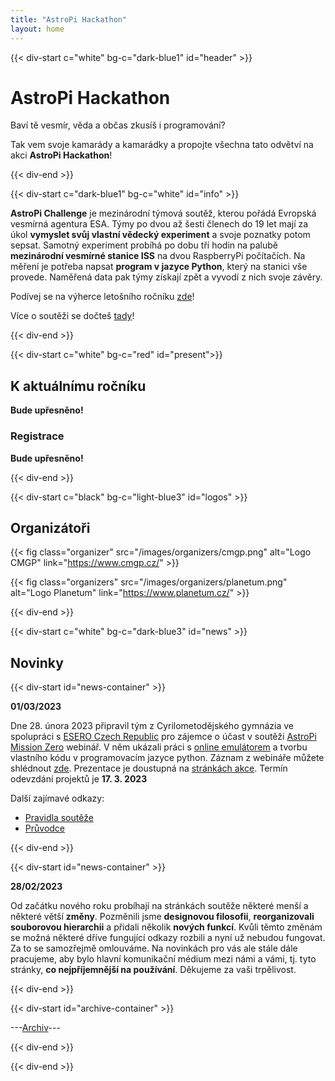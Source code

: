 ```yaml
---
title: "AstroPi Hackathon"
layout: home
---
```

{{< div-start c="white" bg-c="dark-blue1" id="header" >}}

# AstroPi Hackathon


Baví tě vesmír, věda a občas zkusíš i programování?


Tak vem svoje kamarády a kamarádky a propojte všechna tato odvětví na akci **AstroPi Hackathon**!

{{< div-end >}}

{{< div-start c="dark-blue1" bg-c="white" id="info" >}}

**AstroPi Challenge** je mezinárodní týmová soutěž, kterou pořádá Evropská vesmírná agentura ESA. Týmy po dvou až šesti členech do 19 let mají za úkol **vymyslet svůj vlastní vědecký experiment** a svoje poznatky potom sepsat. Samotný experiment probíhá po dobu tří hodin na palubě **mezinárodní vesmírné stanice ISS** na dvou RaspberryPi počítačích. Na měření je potřeba napsat **program v jazyce Python**, který na stanici vše provede. Naměřená data pak týmy získají zpět a vyvodí z nich svoje závěry.


Podívej se na výherce letošního ročníku [zde](https://www.esa.int/Education/AstroPI/Astro_Pi_Mission_Space_Lab_2021_22_The_Winners)!



Více o soutěži se dočteš [tady](https://astro-pi.org/mission-space-lab/)!

{{< div-end >}}

{{< div-start c="white" bg-c="red" id="present">}}

## K aktuálnímu ročníku


**Bude upřesněno!**


### Registrace


**Bude upřesněno!**

{{< div-end >}}

{{< div-start c="black" bg-c="light-blue3" id="logos" >}}

## Organizátoři

{{< fig class="organizer" src="/images/organizers/cmgp.png" alt="Logo CMGP" link="https://www.cmgp.cz/" >}}

{{< fig class="organizers" src="/images/organizers/planetum.png" alt="Logo Planetum" link="https://www.planetum.cz/" >}}

{{< div-end >}}

{{< div-start c="white" bg-c="dark-blue3" id="news" >}}

## Novinky

{{< div-start id="news-container" >}}

**01/03/2023**

Dne 28. února 2023 připravil tým z Cyrilometodějského gymnázia ve spolupráci s [ESERO Czech Republic](https://esero.spaceacademy.cz/) pro zájemce o účast v soutěži [AstroPi Mission Zero](https://astro-pi.org/mission-zero/) webinář. V něm ukázali práci s [online emulátorem](https://missions.astro-pi.org/mz/code_submissions/new) a tvorbu vlastního kódu v programovacím jazyce python. Záznam z webináře můžete shlédnout [zde](https://www.youtube.com/watch?v=vY7CP48e81g). Prezentace je doustupná na [stránkách akce](https://esero.spaceacademy.cz/akce/astro-pi-mission-zero-webinar/). Termín odevzdání projektů je **17. 3. 2023**

Další zajímavé odkazy:
- [Pravidla soutěže](https://astro-pi.org/mission-zero/guidelines)
- [Průvodce](https://projects.raspberrypi.org/en/projects/astro-pi-mission-zero/2)

{{< div-end >}}

{{< div-start id="news-container" >}}

**28/02/2023**

Od začátku nového roku probíhají na stránkách soutěže některé menší a některé větší **změny**. Pozměnili jsme **designovou filosofii**, **reorganizovali souborovou hierarchii** a přidali několik **nových funkcí**. Kvůli těmto změnám se možná některé dříve fungující odkazy rozbili a nyní už nebudou fungovat. Za to se samozřejmě omlouváme. Na novinkách pro vás ale stále dále pracujeme, aby bylo hlavní komunikační médium mezi námi a vámi, tj. tyto stránky, **co nejpříjemnější na používání**. Děkujeme za vaši trpělivost.

{{< div-end >}}

{{< div-start id="archive-container" >}}

---[Archiv](/novinky)---

{{< div-end >}}

{{< div-end >}}